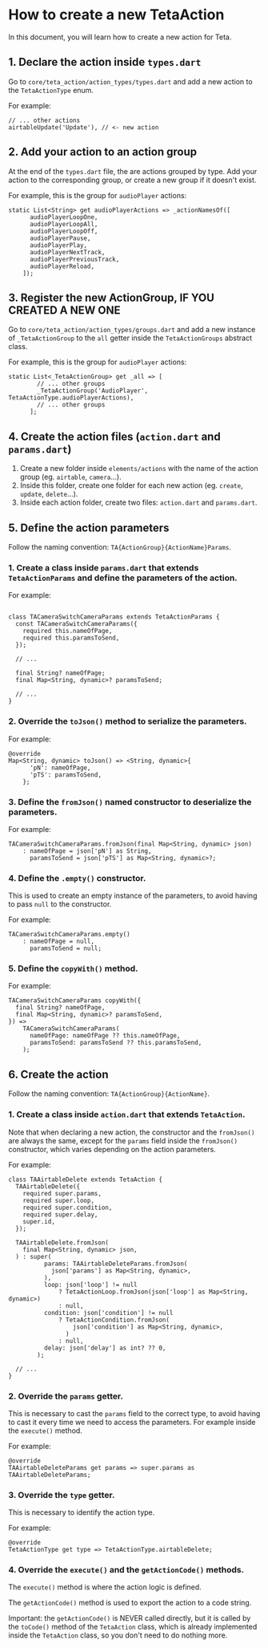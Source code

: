 # How to create a new TetaAction

In this document, you will learn how to create a new action for Teta.

## 1. Declare the action inside `types.dart`

Go to `core/teta_action/action_types/types.dart` and add a new action to the `TetaActionType` enum.

For example:

```
// ... other actions
airtableUpdate('Update'), // <- new action
```

## 2. Add your action to an action group

At the end of the `types.dart` file, the are actions grouped by type. Add your action to the corresponding group, or create a new group if it doesn't exist.

For example, this is the group for `audioPlayer` actions:

```
static List<String> get audioPlayerActions => _actionNamesOf([
      audioPlayerLoopOne,
      audioPlayerLoopAll,
      audioPlayerLoopOff,
      audioPlayerPause,
      audioPlayerPlay,
      audioPlayerNextTrack,
      audioPlayerPreviousTrack,
      audioPlayerReload,
    ]);
```

## 3. Register the new ActionGroup, IF YOU CREATED A NEW ONE

Go to `core/teta_action/action_types/groups.dart` and add a new instance of `_TetaActionGroup` to the `all` getter inside the `TetaActionGroups` abstract class.

For example, this is the group for `audioPlayer` actions:

```
static List<_TetaActionGroup> get _all => [
        // ... other groups
        _TetaActionGroup('AudioPlayer', TetaActionType.audioPlayerActions),
        // ... other groups
      ];
```

## 4. Create the action files (`action.dart` and `params.dart`)

1. Create a new folder inside `elements/actions` with the name of the action group (eg. `airtable`, `camera`...).
2. Inside this folder, create one folder for each new action (eg. `create`, `update`, `delete`...).
3. Inside each action folder, create two files: `action.dart` and `params.dart`.

## 5. Define the action parameters

Follow the naming convention: `TA{ActionGroup}{ActionName}Params`.

### 1. Create a class inside `params.dart` that extends `TetaActionParams` and define the parameters of the action.

For example:

```

class TACameraSwitchCameraParams extends TetaActionParams {
  const TACameraSwitchCameraParams({
    required this.nameOfPage,
    required this.paramsToSend,
  });

  // ...

  final String? nameOfPage;
  final Map<String, dynamic>? paramsToSend;

  // ...
}

```

### 2. Override the `toJson()` method to serialize the parameters.

For example:

```
@override
Map<String, dynamic> toJson() => <String, dynamic>{
      'pN': nameOfPage,
      'pTS': paramsToSend,
    };
```

### 3. Define the `fromJson()` named constructor to deserialize the parameters.

For example:

```
TACameraSwitchCameraParams.fromJson(final Map<String, dynamic> json)
    : nameOfPage = json['pN'] as String,
      paramsToSend = json['pTS'] as Map<String, dynamic>?;
```

### 4. Define the `.empty()` constructor.

This is used to create an empty instance of the parameters, to avoid having to pass `null` to the constructor.

For example:

```
TACameraSwitchCameraParams.empty()
    : nameOfPage = null,
      paramsToSend = null;
```

### 5. Define the `copyWith()` method.

For example:

```
TACameraSwitchCameraParams copyWith({
  final String? nameOfPage,
  final Map<String, dynamic>? paramsToSend,
}) =>
    TACameraSwitchCameraParams(
      nameOfPage: nameOfPage ?? this.nameOfPage,
      paramsToSend: paramsToSend ?? this.paramsToSend,
    );
```

## 6. Create the action

Follow the naming convention: `TA{ActionGroup}{ActionName}`.

### 1. Create a class inside `action.dart` that extends `TetaAction`.

Note that when declaring a new action, the constructor and the `fromJson()` are always the same, except for the `params` field inside the `fromJson()` constructor,
which varies depending on the action parameters.

For example:

```
class TAAirtableDelete extends TetaAction {
  TAAirtableDelete({
    required super.params,
    required super.loop,
    required super.condition,
    required super.delay,
    super.id,
  });

  TAAirtableDelete.fromJson(
    final Map<String, dynamic> json,
  ) : super(
          params: TAAirtableDeleteParams.fromJson(
            json['params'] as Map<String, dynamic>,
          ),
          loop: json['loop'] != null
              ? TetaActionLoop.fromJson(json['loop'] as Map<String, dynamic>)
              : null,
          condition: json['condition'] != null
              ? TetaActionCondition.fromJson(
                  json['condition'] as Map<String, dynamic>,
                )
              : null,
          delay: json['delay'] as int? ?? 0,
        );

  // ...
}
```

### 2. Override the `params` getter.

This is necessary to cast the `params` field to the correct type, to avoid having to cast it every time we need to access the parameters.
For example inside the `execute()` method.

For example:

```
@override
TAAirtableDeleteParams get params => super.params as TAAirtableDeleteParams;
```

### 3. Override the `type` getter.

This is necessary to identify the action type.

For example:

```
@override
TetaActionType get type => TetaActionType.airtableDelete;
```

### 4. Override the `execute()` and the `getActionCode()` methods.

The `execute()` method is where the action logic is defined.

The `getActionCode()` method is used to export the action to a code string.

Important: the `getActionCode()` is NEVER called directly, but it is called by the `toCode()` method of the `TetaAction` class, which is already implemented inside the `TetaAction` class, so you don't need to do nothing more.
